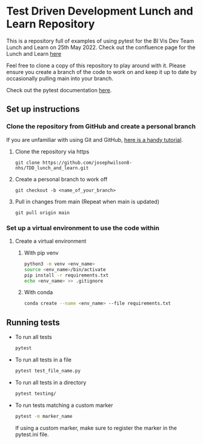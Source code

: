 # Test Driven Development Lunch and Learn Repository

This is a repository full of examples of using pytest for the BI Vis Dev Team Lunch and Learn on 25th May 2022. Check out the confluence page for the Lunch and Learn [here](https://nhsd-confluence.digital.nhs.uk/pages/viewpage.action?pageId=436998498)

Feel free to clone a copy of this repository to play around with it. Please ensure you create a branch of the code to work on and keep it up to date by occasionally pulling main into your branch.

Check out the pytest documentation [here](https://docs.pytest.org/en/6.2.x/contents.html).

## Set up instructions

### Clone the repository from GitHub and create a personal branch

If you are unfamiliar with using Git and GitHub, [here is a handy tutorial](https://www.freecodecamp.org/news/git-and-github-for-beginners/).

1. Clone the repository via https

    ```git
    git clone https://github.com/josephwilson8-nhs/TDD_lunch_and_learn.git
    ```

2. Create a personal branch to work off

    ```git
    git checkout -b <name_of_your_branch>
    ```

3. Pull in changes from main (Repeat when main is updated)

    ```git
    git pull origin main
    ```

### Set up a virtual environment to use the code within

1. Create a virtual environment

    1. With pip venv

        ```bash
        python3 -m venv <env_name>
        source <env_name>/bin/activate
        pip install -r requirements.txt
        echo <env_name> >> .gitignore
        ```

    2. With conda

        ```bash
        conda create --name <env_name> --file requirements.txt
        ```

## Running tests

* To run all tests

    ```bash
    pytest
    ```

* To run all tests in a file

    ```bash
    pytest test_file_name.py
    ```

* To run all tests in a directory

    ```bash
    pytest testing/
    ```

* To run tests matching a custom marker

    ```bash
    pytest -m marker_name
    ```

    If using a custom marker, make sure to register the marker in the pytest.ini file.
